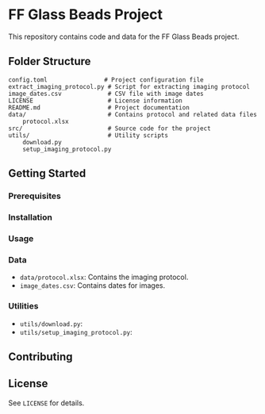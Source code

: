 # FF Glass Beads Project

This repository contains code and data for the FF Glass Beads project.

## Folder Structure

```
config.toml                # Project configuration file
extract_imaging_protocol.py # Script for extracting imaging protocol
image_dates.csv             # CSV file with image dates
LICENSE                     # License information
README.md                   # Project documentation
data/                       # Contains protocol and related data files
    protocol.xlsx
src/                        # Source code for the project
utils/                      # Utility scripts
    download.py
    setup_imaging_protocol.py
```

## Getting Started

### Prerequisites

<!-- List required software, Python version, and dependencies here. -->

### Installation

<!-- Provide installation steps, e.g., cloning the repo, installing dependencies, etc. -->

### Usage

<!-- Describe how to run the main scripts, e.g., extract_imaging_protocol.py, and what each does. -->

### Data

- `data/protocol.xlsx`: Contains the imaging protocol.
- `image_dates.csv`: Contains dates for images.

### Utilities

- `utils/download.py`: <!-- Describe what this script does. -->
- `utils/setup_imaging_protocol.py`: <!-- Describe what this script does. -->

## Contributing

<!-- Add guidelines for contributing to the project. -->

## License

See `LICENSE` for details.
